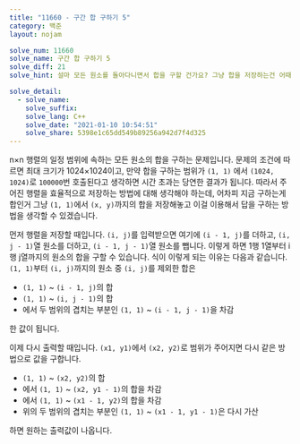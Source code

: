```yaml
---
title: "11660 - 구간 합 구하기 5"
category: 백준
layout: nojam

solve_num: 11660
solve_name: 구간 합 구하기 5
solve_diff: 21
solve_hint: 설마 모든 원소를 돌아다니면서 합을 구할 건가요? 그냥 합을 저장하는건 어때요?

solve_detail:
  - solve_name:
    solve_suffix:
    solve_lang: C++
    solve_date: "2021-01-10 10:54:51"
    solve_share: 5398e1c65dd549b89256a942d7f4d325
---
```


n×n 행렬의 일정 범위에 속하는 모든 원소의 합을 구하는 문제입니다. 문제의 조건에 따르면 최대 크기가 1024×1024이고, 만약 합을 구하는 범위가 `(1, 1)` 에서 `(1024, 1024)`로 `100000`번 호출된다고 생각하면 시간 초과는 당연한 결과가 됩니다. 따라서 주어진 행렬을 효율적으로 저장하는 방법에 대해 생각해야 하는데, 어차피 지금 구하는게 합인거 그냥 `(1, 1)`에서 `(x, y)`까지의 합을 저장해놓고 이걸 이용해서 답을 구하는 방법을 생각할 수 있겠습니다.

먼저 행렬을 저장할 때입니다. `(i, j)`를 입력받으면 여기에 `(i - 1, j)`를 더하고, `(i, j - 1)`열 원소를 더하고, `(i - 1, j - 1)`열 원소를 뺍니다. 이렇게 하면 1행 1열부터 i행 j열까지의 원소의 합을 구할 수 있습니다. 식이 이렇게 되는 이유는 다음과 같습니다. `(1, 1)`부터 `(i, j)`까지의 원소 중 `(i, j)`를 제외한 합은

- `(1, 1)` ~ `(i - 1, j)`의 합
- `(1, 1)` ~ `(i, j - 1)`의 합
- 에서 두 범위의 겹치는 부분인 `(1, 1)` ~ `(i - 1, j - 1)`을 차감

한 값이 됩니다.

이제 다시 출력할 때입니다. `(x1, y1)`에서 `(x2, y2)`로 범위가 주어지면 다시 같은 방법으로 값을 구합니다.

- `(1, 1)` ~ `(x2, y2)`의 합
- 에서 `(1, 1)` ~ `(x2, y1 - 1)`의 합을 차감
- 에서 `(1, 1)` ~ `(x1 - 1, y2)`의 합을 차감
- 위의 두 범위의 겹치는 부분인 `(1, 1)` ~ `(x1 - 1, y1 - 1)`은 다시 가산

하면 원하는 출력값이 나옵니다.
